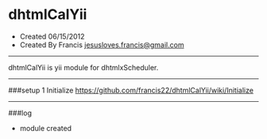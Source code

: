 dhtmlCalYii
===========
 * Created 06/15/2012
 * Created By Francis <jesusloves.francis@gmail.com>

-----------
dhtmlCalYii is yii module for dhtmlxScheduler.

 
-----------
###setup
1 Initialize
	https://github.com/francis22/dhtmlCalYii/wiki/Initialize

-----------
###log
* module created
